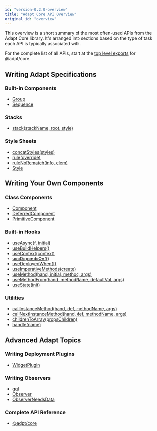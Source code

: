 ```yaml
---
id: "version-0.2.0-overview"
title: "Adapt Core API Overview"
original_id: "overview"
---
```


This overview is a short summary of the most often-used APIs from the Adapt Core library.
It's arranged into sections based on the type of task each API is typically associated with.

For the complete list of all APIs, start at the [top level exports](./core) for @adpt/core.

## Writing Adapt Specifications

### Built-in Components

- [Group](./core.adapt.group.md)
- [Sequence](./core.adapt.sequence.md)

### Stacks

- [stack(stackName, root, style)](./core.stack.md)

### Style Sheets

- [concatStyles(styles)](./core.concatstyles.md)
- [rule(override)](./core.rule.md)
- [ruleNoRematch(info, elem)](./core.rulenorematch.md)
- [Style](./core.style.md)


## Writing Your Own Components

### Class Components

- [Component](./core.component.md)
- [DeferredComponent](./core.deferredcomponent.md)
- [PrimitiveComponent](./core.primitivecomponent.md)

### Built-in Hooks

- [useAsync(f, initial)](./core.useasync.md)
- [useBuildHelpers()](./core.usebuildhelpers.md)
- [useContext(context)](./core.usecontext.md)
- [useDependsOn(f)](./core.usedependson.md)
- [useDeployedWhen(f)](./core.usedeployedwhen.md)
- [useImperativeMethods(create)](./core.useimperativemethods.md)
- [useMethod(hand, initial, method, args)](./core.usemethod.md)
- [useMethodFrom(hand, methodName, defaultVal, args)](./core.usemethodfrom.md)
- [useState(init)](./core.usestate.md)

### Utilities

- [callInstanceMethod(hand, def, methodName, args)](./core.callinstancemethod.md)
- [callNextInstanceMethod(hand, def, methodName, args)](./core.callnextinstancemethod.md)
- [childrenToArray(propsChildren)](./core.childrentoarray.md)
- [handle(name)](./core.handle.md)


## Advanced Adapt Topics

### Writing Deployment Plugins

- [WidgetPlugin](./core.adapt.widgetplugin.md)

### Writing Observers

- [gql](./core.gql.md)
- [Observer](./core.observer.md)
- [ObserverNeedsData](./core.observerneedsdata.md)

### Complete API Reference

- [@adpt/core](core)

